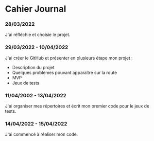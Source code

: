 # Cahier Journal 

### 28/03/2022
J'ai réfléchie et choisie le projet.

### 29/03/2022 - 10/04/2022
J'ai créer le GitHub et présenter en plusieurs étape mon projet :
- Description du projet
- Quelques problèmes pouvant apparaître sur la route
- MVP
- Jeux de tests

### 11/04/2002 - 13/04/2022
J'ai organiser mes répertoires et écrit mon premier code pour le jeux de tests.

### 14/04/2022 - 15/04/2022
J'ai commencé à réaliser mon code.
